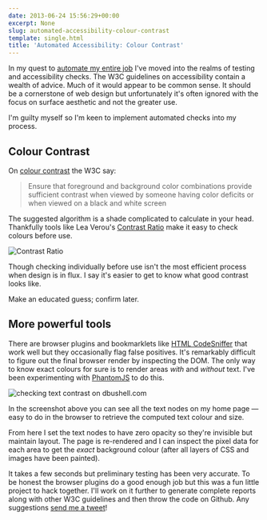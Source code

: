 ```yaml
---
date: 2013-06-24 15:56:29+00:00
excerpt: None
slug: automated-accessibility-colour-contrast
template: single.html
title: 'Automated Accessibility: Colour Contrast'
---
```


In my quest to [automate my entire job](/2013/04/30/origin/) I've moved into the realms of testing and accessibility checks. The W3C guidelines on accessibility contain a wealth of advice. Much of it would appear to be common sense. It should be a cornerstone of web design but unfortunately it's often ignored with the focus on surface aesthetic and not the greater use.

I'm guilty myself so I'm keen to implement automated checks into my process.

## Colour Contrast

On [colour contrast](http://www.w3.org/TR/AERT#color-contrast) the W3C say:

> Ensure that foreground and background color combinations provide sufficient contrast when viewed by someone having color deficits or when viewed on a black and white screen

The suggested algorithm is a shade complicated to calculate in your head. Thankfully tools like Lea Verou's [Contrast Ratio](http://leaverou.github.io/contrast-ratio/) make it easy to check colours before use.

![Contrast Ratio](/images/blog/2013/contrast-ratio.png)

Though checking individually before use isn't the most efficient process when design is in flux. I say it's easier to get to know what good contrast looks like.

Make an educated guess; confirm later.

## More powerful tools

There are browser plugins and bookmarklets like [HTML CodeSniffer](http://squizlabs.github.io/HTML_CodeSniffer/) that work well but they occasionally flag false positives. It's remarkably difficult to figure out the final browser render by inspecting the DOM. The only way to know exact colours for sure is to render areas _with_ and _without_ text. I've been experimenting with [PhantomJS](http://phantomjs.org/) to do this.

![checking text contrast on dbushell.com](/images/blog/2013/text-colour.png)

In the screenshot above you can see all the text nodes on my home page — easy to do in the browser to retrieve the computed text colour and size.

From here I set the text nodes to have zero opacity so they're invisible but maintain layout. The page is re-rendered and I can inspect the pixel data for each area to get the _exact_ background colour (after all layers of CSS and images have been painted).

It takes a few seconds but preliminary testing has been very accurate. To be honest the browser plugins do a good enough job but this was a fun little project to hack together. I'll work on it further to generate complete reports along with other W3C guidelines and then throw the code on Github. Any suggestions [send me a tweet](http://twitter.com/dbushell)!
